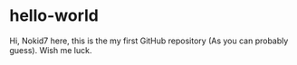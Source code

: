 # hello-world

Hi, Nokid7 here, this is the my first GitHub repository (As you can probably guess). 
Wish me luck. 

